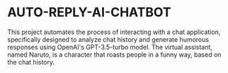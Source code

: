 # AUTO-REPLY-AI-CHATBOT
This project automates the process of interacting with a chat application, specifically designed to analyze chat history and generate humorous responses using OpenAI's GPT-3.5-turbo model. The virtual assistant, named Naruto, is a character that roasts people in a funny way, based on the chat history.
